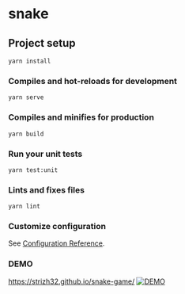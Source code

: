 # snake

## Project setup
```
yarn install
```

### Compiles and hot-reloads for development
```
yarn serve
```

### Compiles and minifies for production
```
yarn build
```

### Run your unit tests
```
yarn test:unit
```

### Lints and fixes files
```
yarn lint
```

### Customize configuration
See [Configuration Reference](https://cli.vuejs.org/config/).

### DEMO
https://strizh32.github.io/snake-game/
[![DEMO](https://media.giphy.com/media/QVZoo2l1jg78Doa4PX/giphy.gif)](https://strizh32.github.io/snake-game/)

